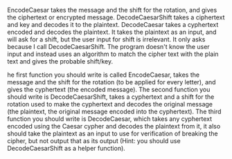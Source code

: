 EncodeCaesar takes the message and the shift for the rotation, and gives the ciphertext or encrypted message.
DecodeCaesarShift takes a ciphertext and key and decodes it to the plaintext.
DecodeCaesar takes a cyphertext encoded and decodes the plaintext. It takes the plaintext as an input, and will ask for a shift, but the user input for shift is irrelevant. It only asks because I call DecodeCaesarShift. The program doesn't know the user input and instead uses an algorithm to match the cipher text with the plain text and gives the probable shift/key.

he first function you should write is called EncodeCaesar, takes the message and the shift for the rotation (to be applied for every letter), and gives the cyphertext (the encoded message). The second function you should write is DecodeCaesarShift, takes a cyphertext and a shift for the rotation used to make the cyphertext and decodes the original message (the plaintext, the original message encoded into the cyphertext). The third function you should write is DecodeCaesar, which takes any cyphertext encoded using the Caesar cypher and decodes the plaintext from it, it also should take the plaintext as an input to use for verification of breaking the cipher, but not output that as its output (Hint: you should use DecodeCaesarShift as a helper function).
